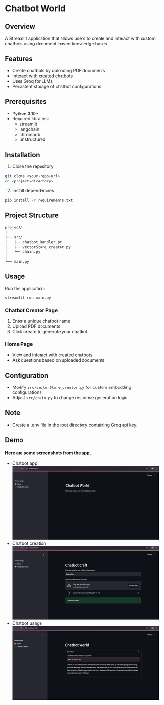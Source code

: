 # Chatbot World

## Overview
A Streamlit application that allows users to create and interact with custom chatbots using document-based knowledge bases.

## Features
- Create chatbots by uploading PDF documents
- Interact with created chatbots
- Uses Groq for LLMs
- Persistent storage of chatbot configurations

## Prerequisites
- Python 3.10+
- Required libraries:
  - streamlit
  - langchain
  - chromadb
  - unstructured

## Installation
1. Clone the repository
```bash
git clone <your-repo-url>
cd <project-directory>
```

2. Install dependencies
```bash
pip install -r requirements.txt
```

## Project Structure
```
project/
│
├── src/
│   ├── chatbot_handler.py
│   ├── vectorStore_creator.py
│   └── chain.py
│
└── main.py
```

## Usage
Run the application:
```bash
streamlit run main.py
```

### Chatbot Creator Page
1. Enter a unique chatbot name
2. Upload PDF documents
3. Click create to generate your chatbot

### Home Page
- View and interact with created chatbots
- Ask questions based on uploaded documents

## Configuration
- Modify `src/vectorStore_creator.py` for custom embedding configurations
- Adjust `src/chain.py` to change response generation logic

## Note
- Create a .env file in the root directory containing Groq api key.

## Demo
#### Here are some screenshots from the app.
- Chatbot app
![alt text](misc/app.png)
- Chatbot creation
![alt text](misc/creator.png)
- Chatbot usage
![alt text](misc/bot.png)